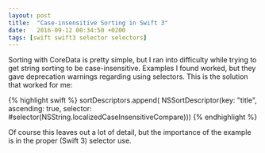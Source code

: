 ```yaml
---
layout: post
title:  "Case-insensitive Sorting in Swift 3"
date:   2016-09-12 00:34:50 +0200
tags: [swift swift3 selector selectors]
---
```

Sorting with CoreData is pretty simple, but I ran into difficulty while trying to get string sorting to be case-insensitive.  Examples I found worked, but they gave deprecation warnings regarding using selectors.  This is the solution that worked for me:


{% highlight swift %}
sortDescriptors.append(
  NSSortDescriptor(key: "title",
                   ascending: true,
                   selector: #selector(NSString.localizedCaseInsensitiveCompare)))
{% endhighlight %}

Of course this leaves out a lot of detail, but the importance of the example is in the proper (Swift 3) selector use.
